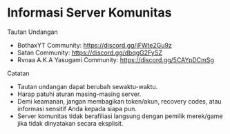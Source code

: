 # Informasi Server Komunitas

Tautan Undangan
- BothaxYT Community: https://discord.gg/jFWte2Gu9z
- Satan Community: https://discord.gg/dbqgG2FySZ
- Rvnaa A.K.A Yasugami Community: https://discord.gg/5CAYpDCmSg

Catatan
- Tautan undangan dapat berubah sewaktu-waktu.
- Harap patuhi aturan masing-masing server.
- Demi keamanan, jangan membagikan token/akun, recovery codes, atau informasi sensitif Anda kepada siapa pun.
- Server komunitas tidak berafiliasi langsung dengan pemilik merek/game jika tidak dinyatakan secara eksplisit.


